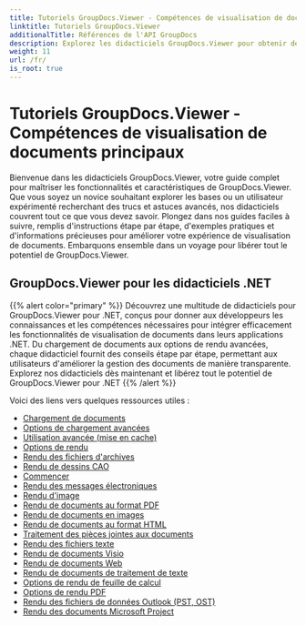 ```yaml
---
title: Tutoriels GroupDocs.Viewer - Compétences de visualisation de documents principaux
linktitle: Tutoriels GroupDocs.Viewer
additionalTitle: Références de l'API GroupDocs
description: Explorez les didacticiels GroupDocs.Viewer pour obtenir des conseils complets sur l’optimisation des capacités de visualisation de documents. Libérez tout son potentiel dès aujourd’hui !
weight: 11
url: /fr/
is_root: true
---
```


# Tutoriels GroupDocs.Viewer - Compétences de visualisation de documents principaux


Bienvenue dans les didacticiels GroupDocs.Viewer, votre guide complet pour maîtriser les fonctionnalités et caractéristiques de GroupDocs.Viewer. Que vous soyez un novice souhaitant explorer les bases ou un utilisateur expérimenté recherchant des trucs et astuces avancés, nos didacticiels couvrent tout ce que vous devez savoir. Plongez dans nos guides faciles à suivre, remplis d'instructions étape par étape, d'exemples pratiques et d'informations précieuses pour améliorer votre expérience de visualisation de documents. Embarquons ensemble dans un voyage pour libérer tout le potentiel de GroupDocs.Viewer.

## GroupDocs.Viewer pour les didacticiels .NET
{{% alert color="primary" %}}
Découvrez une multitude de didacticiels pour GroupDocs.Viewer pour .NET, conçus pour donner aux développeurs les connaissances et les compétences nécessaires pour intégrer efficacement les fonctionnalités de visualisation de documents dans leurs applications .NET. Du chargement de documents aux options de rendu avancées, chaque didacticiel fournit des conseils étape par étape, permettant aux utilisateurs d'améliorer la gestion des documents de manière transparente. Explorez nos didacticiels dès maintenant et libérez tout le potentiel de GroupDocs.Viewer pour .NET
{{% /alert %}}

Voici des liens vers quelques ressources utiles :
 
- [Chargement de documents](./net/loading-documents/)
- [Options de chargement avancées](./net/advanced-loading/)
- [Utilisation avancée (mise en cache)](./net/advanced-usage-caching/)
- [Options de rendu](./net/rendering-options/)
- [Rendu des fichiers d'archives](./net/rendering-archive-files/)
- [Rendu de dessins CAO](./net/rendering-cad-drawings/)
- [Commencer](./net/getting-started/)
- [Rendu des messages électroniques](./net/rendering-email-messages/)
- [Rendu d'image](./net/image-rendering/)
- [Rendu de documents au format PDF](./net/rendering-documents-pdf/)
- [Rendu de documents en images](./net/rendering-documents-images/)
- [Rendu de documents au format HTML](./net/rendering-documents-html/)
- [Traitement des pièces jointes aux documents](./net/processing-document-attachments/)
- [Rendu des fichiers texte](./net/rendering-text-files/)
- [Rendu de documents Visio](./net/rendering-visio-documents/)
- [Rendu de documents Web](./net/rendering-web-documents/)
- [Rendu de documents de traitement de texte](./net/rendering-word-processing-documents/)
- [Options de rendu de feuille de calcul](./net/spreadsheet-rendering-options/)
- [Options de rendu PDF](./net/pdf-rendering-options/)
- [Rendu des fichiers de données Outlook (PST, OST)](./net/rendering-outlook-data-files/)
- [Rendu des documents Microsoft Project](./net/rendering-ms-project-documents/)
